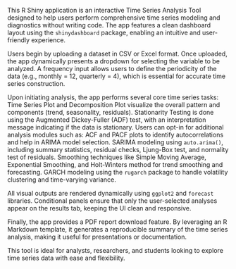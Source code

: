 
This R Shiny application is an interactive Time Series Analysis Tool designed to help users perform comprehensive time series modeling and diagnostics without writing code. The app features a clean dashboard layout using the `shinydashboard` package, enabling an intuitive and user-friendly experience.

Users begin by uploading a dataset in CSV or Excel format. Once uploaded, the app dynamically presents a dropdown for selecting the variable to be analyzed. A frequency input allows users to define the periodicity of the data (e.g., monthly = 12, quarterly = 4), which is essential for accurate time series construction.

Upon initiating analysis, the app performs several core time series tasks:
Time Series Plot and Decomposition Plot visualize the overall pattern and components (trend, seasonality, residuals).
Stationarity Testing is done using the Augmented Dickey-Fuller (ADF) test, with an interpretation message indicating if the data is stationary.
 Users can opt-in for additional analysis modules such as:
ACF and PACF plots to identify autocorrelations and help in ARIMA model selection.
SARIMA modeling using `auto.arima()`, including summary statistics, residual checks, Ljung-Box test, and normality test of residuals.
Smoothing techniques like Simple Moving Average, Exponential Smoothing, and Holt-Winters method for trend smoothing and forecasting.
GARCH modeling using the `rugarch` package to handle volatility clustering and time-varying variance.

All visual outputs are rendered dynamically using `ggplot2` and `forecast` libraries. Conditional panels ensure that only the user-selected analyses appear on the results tab, keeping the UI clean and responsive.

Finally, the app provides a PDF report download feature. By leveraging an R Markdown template, it generates a reproducible summary of the time series analysis, making it useful for presentations or documentation.

This tool is ideal for analysts, researchers, and students looking to explore time series data with ease and flexibility.
